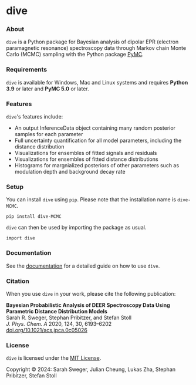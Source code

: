 # dive

### About
`dive` is a Python package for Bayesian analysis of dipolar EPR (electron paramagnetic resonance) spectroscopy data through Markov chain Monte Carlo (MCMC) sampling with the Python package [PyMC](https://www.pymc.io).

### Requirements

`dive` is available for Windows, Mac and Linux systems and requires **Python 3.9** or later and **PyMC 5.0** or later.
 
### Features

`dive`'s features include:
- An output InferenceData object containing many random posterior samples for each parameter
- Full uncertainty quantification for all model parameters, including the distance distribution
- Visualizations for ensembles of fitted signals and residuals
- Visualizations for ensembles of fitted distance distributions
- Histograms for margnialized posteriors of other parameters such as modulation depth and background decay rate

### Setup

You can install `dive` using `pip`. Please note that the installation name is `dive-MCMC`.

    pip install dive-MCMC

`dive` can then be used by importing the package as usual.

    import dive

<!-- As long as `dive` is in a development state, use the following installation procedure:

If using `conda`, install the following packages to the environment of your choice:

    conda install pymc deerlab scipy matplotlib pandas mkl-service h5netcdf pytest

You can also use `pip`.

After successful installation of dependencies, navigate to the directory that contains the `dive` source code and run

    python setup.py develop -->

<!-- A pre-built distribution can be installed using `pip`.

First, ensure that `pip` is up-to-date. From a terminal (preferably with admin privileges) use the following command:

    python -m pip install --upgrade pip

Next, install dive with

    python -m pip install dive -->

### Documentation

See the [documentation](stolllab.github.io/dive) for a detailed guide on how to use `dive`.

### Citation

When you use `dive` in your work, please cite the following publication:

 **Bayesian Probabilistic Analysis of DEER Spectroscopy Data Using Parametric Distance Distribution Models** <br>
Sarah R. Sweger, Stephan Pribitzer, and Stefan Stoll <br>
 *J. Phys. Chem. A* 2020, 124, 30, 6193–6202 <br>
 <a href="https://doi.org/10.1021/acs.jpca.0c05026"> doi.org/10.1021/acs.jpca.0c05026</a>


### License

`dive` is licensed under the [MIT License](LICENSE).

Copyright © 2024:  Sarah Sweger, Julian Cheung, Lukas Zha, Stephan Pribitzer, Stefan Stoll
